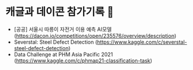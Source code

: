 # 캐글과 데이콘 참가기록 💁
* [공공] 서울시 따릉이 자전거 이용 예측 AI모델 (https://dacon.io/competitions/open/235576/overview/description)
* Severstal: Steel Defect Detection (https://www.kaggle.com/c/severstal-steel-defect-detection)
* Data Challenge at PHM Asia Pacific 2021 (https://www.kaggle.com/c/phmap21-classification-task)
